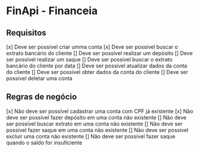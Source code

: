 # FinApi - Financeia


## Requisitos

  [x] Deve ser possível criar umma conta
  [x] Deve ser possível buscar o extrato bancário do cliente
  [] Deve ser possível realizar um depósito
  [] Deve ser possível realizar um saque
  [] Deve ser possível buscar o extrato bancário do cliente por data
  [] Deve ser possível atualizar dados da conta do cliente
  [] Deve ser possível obter dados da conta do cliente
  [] Deve ser possível deletar uma conta


## Regras de negócio

  [x] Não deve ser possível cadastrar uma conta com CPF já existente
  [x] Não deve ser possível fazer depósito em uma conta não existente
  [] Não deve ser possível buscar extrato em uma conta não existente
  [] Não deve ser possível fazer saque em uma conta não existente
  [] Não deve ser possível excluir uma conta não existente
  [] Não deve ser possível fazer saque quando o saldo for insuficiente